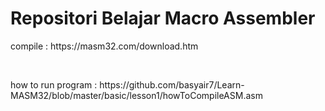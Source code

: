 # Repositori Belajar Macro Assembler
<p>compile : https://masm32.com/download.htm</p>
<br>
<p>how to run program : https://github.com/basyair7/Learn-MASM32/blob/master/basic/lesson1/howToCompileASM.asm</p>